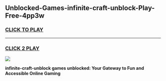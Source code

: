 
## Unblocked-Games-infinite-craft-unblock-Play-Free-4pp3w
<h3>
<a href="https://premium76.site?title=infinite-craft-unblock&ref=20M">CLICK TO PLAY</a></h3>
<hr>

<h3>
<a href="https://premium76.site?title=infinite-craft-unblock&ref=20M">CLICK 2 PLAY</a>
  
</h3>

<a href="https://premium76.site?title=infinite-craft-unblock&ref=19M"><img src="https://clearcache.store/games.png"></a>


**infinite-craft-unblock games unblocked: Your Gateway to Fun and Accessible Online Gaming**
